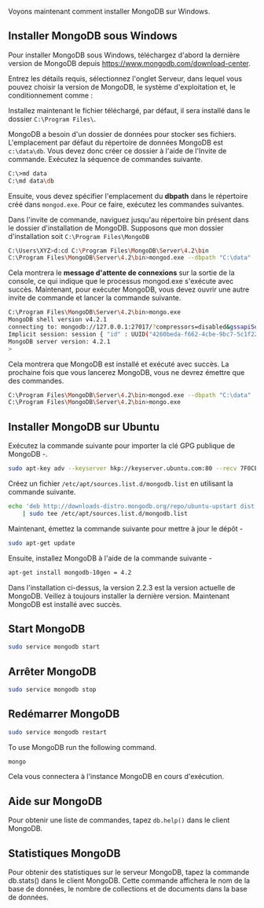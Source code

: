 Voyons maintenant comment installer MongoDB sur Windows.

## Installer MongoDB sous Windows

Pour installer MongoDB sous Windows, téléchargez d'abord la dernière version de MongoDB depuis <a href="https://www.mongodb.com/download-center" title="centre de téléchargement de mongodb" target="_blank">https://www.mongodb.com/download-center</a>.

Entrez les détails requis, sélectionnez l'onglet Serveur, dans lequel vous pouvez choisir la version de MongoDB, le système d'exploitation et, le conditionnement comme :

Installez maintenant le fichier téléchargé, par défaut, il sera installé dans le dossier ```C:\Program Files\```.

MongoDB a besoin d'un dossier de données pour stocker ses fichiers. L'emplacement par défaut du répertoire de données MongoDB est ```c:\data\db```. Vous devez donc créer ce dossier à l'aide de l'Invite de commande. Exécutez la séquence de commandes suivante.

```bash
C:\>md data
C:\md data\db
```

Ensuite, vous devez spécifier l'emplacement du **dbpath** dans le répertoire créé dans ```mongod.exe```. Pour ce faire, exécutez les commandes suivantes.

Dans l'invite de commande, naviguez jusqu'au répertoire bin présent dans le dossier d'installation de MongoDB. Supposons que mon dossier d'installation soit ```C:\Program Files\MongoDB```

```bash
C:\Users\XYZ>d:cd C:\Program Files\MongoDB\Server\4.2\bin
C:\Program Files\MongoDB\Server\4.2\bin>mongod.exe --dbpath "C:\data"
```

Cela montrera le **message d'attente de connexions** sur la sortie de la console, ce qui indique que le processus mongod.exe s'exécute avec succès.
Maintenant, pour exécuter MongoDB, vous devez ouvrir une autre invite de commande et lancer la commande suivante.

```bash
C:\Program Files\MongoDB\Server\4.2\bin>mongo.exe
MongoDB shell version v4.2.1
connecting to: mongodb://127.0.0.1:27017/?compressors=disabled&gssapiServiceName=mongodb
Implicit session: session { "id" : UUID("4260beda-f662-4cbe-9bc7-5c1f2242663c") }
MongoDB server version: 4.2.1
>
```

Cela montrera que MongoDB est installé et exécuté avec succès. La prochaine fois que vous lancerez MongoDB, vous ne devrez émettre que des commandes.

```bash
C:\Program Files\MongoDB\Server\4.2\bin>mongod.exe --dbpath "C:\data"
C:\Program Files\MongoDB\Server\4.2\bin>mongo.exe
```

## Installer MongoDB sur Ubuntu

Exécutez la commande suivante pour importer la clé GPG publique de MongoDB -.

```bash
sudo apt-key adv --keyserver hkp://keyserver.ubuntu.com:80 --recv 7F0CEB10
```

Créez un fichier ```/etc/apt/sources.list.d/mongodb.list``` en utilisant la commande suivante.

```bash
echo 'deb http://downloads-distro.mongodb.org/repo/ubuntu-upstart dist 10gen' 
    | sudo tee /etc/apt/sources.list.d/mongodb.list
```

Maintenant, émettez la commande suivante pour mettre à jour le dépôt -

```bash
sudo apt-get update
```

Ensuite, installez MongoDB à l'aide de la commande suivante -

```bash
apt-get install mongodb-10gen = 4.2
```

Dans l'installation ci-dessus, la version 2.2.3 est la version actuelle de MongoDB. Veillez à toujours installer la dernière version. Maintenant MongoDB est installé avec succès.

## Start MongoDB

```bash
sudo service mongodb start
```

## Arrêter MongoDB

```bash
sudo service mongodb stop
```

## Redémarrer MongoDB

```bash
sudo service mongodb restart
```

To use MongoDB run the following command.

```bash
mongo
```

Cela vous connectera à l'instance MongoDB en cours d'exécution.

## Aide sur MongoDB

Pour obtenir une liste de commandes, tapez ```db.help()``` dans le client MongoDB.

## Statistiques MongoDB

Pour obtenir des statistiques sur le serveur MongoDB, tapez la commande db.stats() dans le client MongoDB. Cette commande affichera le nom de la base de données, le nombre de collections et de documents dans la base de données.